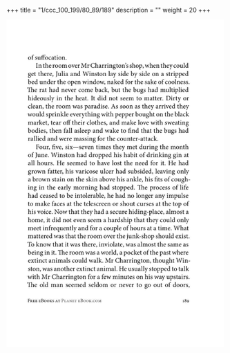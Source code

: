 +++
title = "1/ccc_100_199/80_89/189"
description = ""
weight = 20
+++

<img class="center-fit-jpg" src="/jpg_/out_jpg_1984__189.jpg" ></img>

